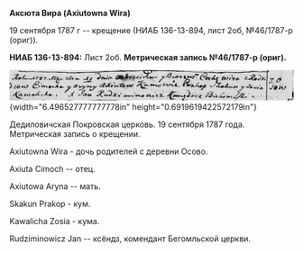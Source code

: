 **Аксюта Вира (Axiutowna Wira)**

19 сентября 1787 г -- крещение (НИАБ 136-13-894, лист 2об, №46/1787-р
(ориг)).

**НИАБ 136-13-894:** Лист 2об. **Метрическая запись №46/1787-р (ориг).**

![](./media/b16d3db246799c5969f56ce3bec069e1eeba2f61.png){width="6.496527777777778in"
height="0.6919619422572179in"}

Дедиловичская Покровская церковь. 19 сентября 1787 года. Метрическая
запись о крещении.

Axiutowna Wira - дочь родителей с деревни Осово.

Axiuta Cimoch -- отец.

Axiutowa Aryna -- мать.

Skakun Prakop - кум.

Kawalicha Zosia - кума.

Rudziminowicz Jan -- ксёндз, комендант Бегомльской церкви.
